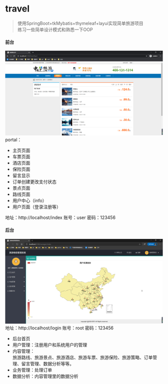 # travel
> 使用SpringBoot+tkMybatis+thymeleaf+layui实现简单旅游项目  
>练习一些简单设计模式和熟悉一下OOP

#### 前台
![img](./data/1.png)
portal：
- 主页页面
- 车票页面
- 酒店页面
- 保险页面
- 留言显示
- 订单创建更改支付状态
- 景点页面
- 路线页面
- 用户中心（info）
- 用户页面（登录注册等） 

地址：http://localhost/index
账号：user  密码：123456

#### 后台
![img](./data/2.png)
地址：http://localhost/login
账号：root  密码：123456

- 后台首页
- 用户管理：注册用户和系统用户的管理
- 内容管理：  
    旅游路线、旅游景点、旅游酒店、旅游车票、旅游保险、旅游策略、订单管理、留言管理、数据分析等等。
- 业务管理：处理订单
- 数据分析：内容管理里的数据分析